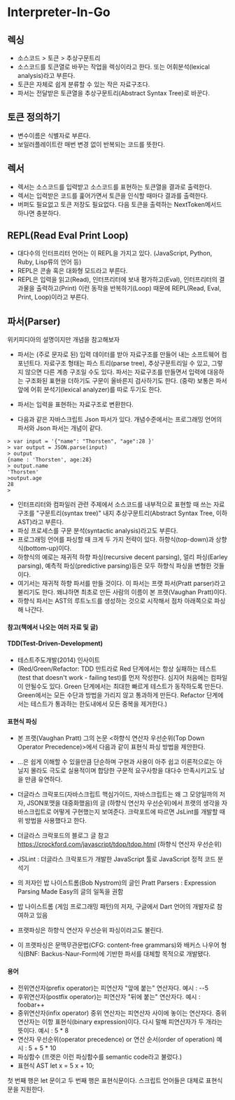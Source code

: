 # Interpreter-In-Go

## 렉싱

- 소스코드 > 토큰 > 추상구문트리
- 소스코드를 토큰열로 바꾸는 작업을 렉싱이라고 한다. 또는 어휘분석(lexical analysis)라고 부른다.
- 토큰은 자체로 쉽게 분류할 수 있는 작은 자료구조다.
- 파서는 전달받은 토큰열을 추상구문트리(Abstract Syntax Tree)로 바꾼다.

## 토큰 정의하기

- 변수이름은 식별자로 부른다.
- 보일러플레이트란 매번 변경 없이 반복되는 코드를 뜻한다.

## 렉서

- 렉서는 소스코드를 입력받고 소스코드를 표현하는 토큰열을 결과로 출력한다.
- 렉서는 입력받은 코드를 훑어가면서 토큰을 인식할 때마다 결과를 출력한다.
- 버퍼도 필요없고 토큰 저장도 필요없다. 다음 토큰을 출력하는 NextToken메서드 하나면 충분하다.

## REPL(Read Eval Print Loop)

- 대다수의 인터프리터 언어는 이 REPL을 가지고 있다. (JavaScript, Python, Ruby, Lisp류의 언어 등)
- REPL은 콘솔 혹은 대화형 모드라고 부른다.
- REPL은 입력을 읽고(Read), 인터프리터에 보내 평가하고(Eval), 인터프리터의 결과물을 출력하고(Print) 이런 동작을 반복하기(Loop) 때문에 REPL(Read, Eval, Print, Loop)이라고 부른다.

## 파서(Parser)

위키피디아의 설명이지만 개념을 참고해보자

- 파서는 (주로 문자로 된) 입력 데이터를 받아 자료구조를 만들어 내는 소프트웨어 컴포넌트다. 자료구조 형태는 파스 트리(parse tree), 추상구문트리일 수 있고, 그렇지 않으면 다른 계층 구조일 수도 있다.
  파서는 자료구조를 만들면서 입력에 대응하는 구조화된 표현을 더하기도 구문이 올바른지 검사하기도 한다. (중략) 보통은 파서 앞에 어휘 분석기(lexical analyzer)를 따로 두기도 한다.

- 파서는 입력을 표현하는 자료구조로 변환한다.
- 다음과 같은 자바스크립트 Json 파서가 있다. 개념수준에서는 프로그래밍 언어의 파서와 Json 파서는 개념이 같다.

```
> var input = '{"name": "Thorsten", "age":28 }'
> var output = JSON.parse(input)
> output
{name : 'Thorsten', age:28}
> output.name
'Thorsten'
>output.age
28
>
```

- 인터프리터와 컴파일러 관련 주제에서 소스코드를 내부적으로 표현할 때 쓰는 자료구조를 "구문트리(syntax tree)" 내지 추상구문트리(Abstract Syntax Tree, 이하 AST)라고 부른다.
- 파싱 프로세스를 구문 분석(syntactic analysis)라고도 부른다.
- 프로그래밍 언어를 파싱할 때 크게 두 가지 전략이 있다. 하향식(top-down)과 상향식(bottom-up)이다.
- 하향식의 예로는 재귀적 하향 파싱(recursive decent parsing), 얼리 파싱(Earley parsing), 예측적 파싱(predictive parsing)등은 모두 하향식 파싱을 변형한 것들이다.
- 여기서는 재귀적 하향 파서를 만들 것이다. 이 파서는 프랫 파서(Pratt parser)라고 불리기도 한다. 왜냐하면 최초로 만든 사람의 이름이 본 프랫(Vaughan Pratt)이다.
- 하향식 파서는 AST의 루트노드를 생성하는 것으로 시작해서 점차 아래쪽으로 파싱해 나간다.

#### 참고(책에서 나오는 여러 자료 및 글)

#### TDD(Test-Driven-Development)

- 테스트주도개발(2014) 인사이트
- (Red/Green/Refactor: TDD 만트라로 Red 단계에서는 항상 실패하는 테스트(test that doesn't work - failing test)를 먼저 작성한다. 심지어 처음에는 컴파일이 안될수도 있다.
  Green 단계에서는 최대한 빠르게 테스트가 동작하도록 만든다. Green에서는 모든 수단과 방법을 가리지 않고 통과하게 만든다. Refactor 단계에서는 테스트가 통과하는 한도내에서 모든 중복을 제거한다.)

#### 표현식 파싱

- 본 프랫(Vaughan Pratt) 그의 논문 <하향식 연산자 우선순위(Top Down Operator Precedence)>에서 다음과 같이 표현식 파싱 방법을 제안한다.
- ...은 쉽게 이해할 수 있을만큼 단순하며 구현과 사용이 아주 쉽고 이론적으로는 아닐지 몰라도 극도로 실용적이며 합당한 구문적 요구사항을 대다수 만족시키고도 남을 만큼 유연하다.
- 더글라스 크락포드(자바스크립트 핵심가이드, 자바스크립트는 왜 그 모양일까의 저자, JSON포맷을 대중화했음)의 글 (하향식 연산자 우선순위)에서 프랫의 생각을 자바스크립트로 어떻게 구현했는지 보여준다. 크락포트에 따르면 JsLint를 개발할 때 위 방법을 사용했다고 한다.
- 더글라스 크락포드의 블로그 글 참고 https://crockford.com/javascript/tdop/tdop.html (하향식 연산자 우선순위)
- JSLint : 더글라스 크락포드가 개발한 JavaScript 툴로 JavaScript 정적 코드 분석기

- <Game Programming Patterns>의 저자인 밥 나이스트롬(Bob Nystrom)의 글인 Pratt Parsers : Expression Parsing Made Easy의 글의 일독을 권함
- 밥 나이스트롬 (게임 프로그래밍 패턴)의 저자, 구글에서 Dart 언어의 개발자로 참여하고 있음

- 프랫파싱은 하향식 연산자 우선순위 파싱이라고도 불린다.
- 이 프랫파싱은 문맥무관문법(CFG: content-free grammars)와 배커스 나우어 형식(BNF: Backus-Naur-Form)에 기반한 파서를 대체할 목적으로 개발됐다.

#### 용어

- 전위연산자(prefix operator)는 피연산자 "앞에 붙는" 연산자다.
  예시 : --5
- 후위연산자(postfix operator)는 피연산자 "뒤에 붙는" 연산자다.
  예시 : foobar++
- 중위연산자(infix operator) 중위 연산자는 피연산자 사이에 놓이는 연산자다. 중위 연산자는 이항 표현식(binary expression)이다. 다시 말해 피연산자가 두 개라는 뜻이다.
  예시 : 5 \* 8
- 연산자 우선순위(operator precedence) or 연산 순서(order of operation)
  예시 : 5 + 5 \* 10
- 파싱함수 (프랫은 이런 파싱함수를 semantic code라고 불렀다.)
- 표현식 AST
  let x = 5
  x + 10;

첫 번째 행은 let 문이고 두 번째 행은 표현식문이다. 스크립트 언어들은 대체로 표현식문을 지원한다.
